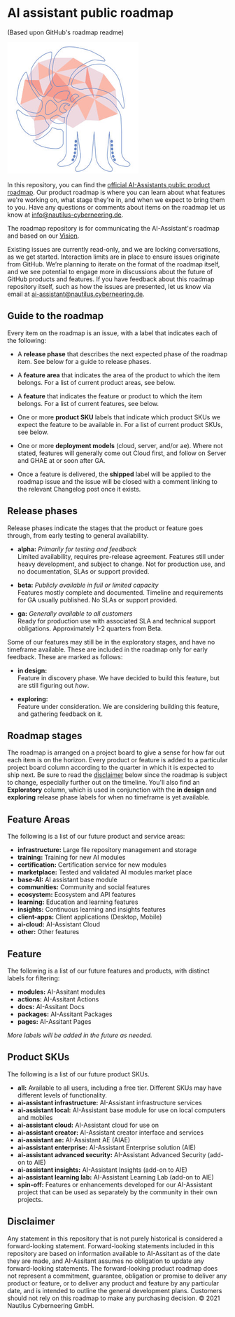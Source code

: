 # AI assistant public roadmap

(Based upon GitHub's roadmap readme)

![AI Assistant Icon](Media/AI_ASSISTANT-300x300.jpg)

In this repository, you can find the [official AI-Assistants public product roadmap](https://github.com/Nautilus-Cyberneering/ai_assistant_roadmap/projects/1). Our product roadmap is where you can learn about what features we're working on, what stage they're in, and when we expect to bring them to you. Have any questions or comments about items on the roadmap let us know at info@nautilus-cyberneering.de.

The roadmap repository is for communicating the AI-Assistant's roadmap and based on our [Vision](https://github.com/Nautilus-Cyberneering/ai_assistant_roadmap/blob/main/VISION.md).

Existing issues are currently read-only, and we are locking conversations, as we get started. Interaction limits are in place to ensure issues originate from GitHub. We’re planning to iterate on the format of the roadmap itself, and we see potential to engage more in discussions about the future of GitHub products and features. If you have feedback about this roadmap repository itself, such as how the issues are presented, let us know via email at ai-assistant@nautilus.cyberneering.de.

## Guide to the roadmap

Every item on the roadmap is an issue, with a label that indicates each of the following:

- A **release phase** that describes the next expected phase of the roadmap item. See below for a guide to release phases.
- A **feature area** that indicates the area of the product to which the item belongs. For a list of current product areas, see below.
- A **feature** that indicates the feature or product to which the item belongs. For a list of current features, see below.
- One or more **product SKU** labels that indicate which product SKUs we expect the feature to be available in. For a list of current product SKUs, see below.
- One or more **deployment models** (cloud, server, and/or ae). Where not stated, features will generally come out Cloud first, and follow on Server and GHAE at or soon after GA.

- Once a feature is delivered, the **shipped** label will be applied to the roadmap issue and the issue will be closed with a comment linking to the relevant Changelog post once it exists.

## Release phases

Release phases indicate the stages that the product or feature goes through, from early testing to general availability.

- **alpha:** *Primarily for testing and feedback*\
Limited availability, requires pre-release agreement. Features still under heavy development, and subject to change. Not for production use, and no documentation, SLAs or support provided.

- **beta:** *Publicly available in full or limited capacity*\
Features mostly complete and documented. Timeline and requirements for GA usually published. No SLAs or support provided.

- **ga:** *Generally available to all customers*\
Ready for production use with associated SLA and technical support obligations. Approximately 1-2 quarters from Beta.

Some of our features may still be in the exploratory stages, and have no timeframe available. These are included in the roadmap only for early feedback. These are marked as follows:

- **in design:**\
Feature in discovery phase. We have decided to build this feature, but are still figuring out *how*.

- **exploring:**\
Feature under consideration. We are considering building this feature, and gathering feedback on it.

## Roadmap stages

The roadmap is arranged on a project board to give a sense for how far out each item is on the horizon. Every product or feature is added to a particular project board column according to the quarter in which it is expected to ship next. Be sure to read the [disclaimer](#disclaimer) below since the roadmap is subject to change, especially further out on the timeline.  You'll also find an **Exploratory** column, which is used in conjunction with the **in design** and **exploring** release phase labels for when no timeframe is yet available.

## Feature Areas

The following is a list of our future product and service areas:

- **infrastructure:** Large file repository management and storage
- **training:** Training for new AI modules
- **certification:** Certification service for new modules
- **marketplace:** Tested and validated AI modules market place
- **base-AI:** AI assistant base module
- **communities:** Community and social features
- **ecosystem:** Ecosystem and API features
- **learning:** Education and learning features
- **insights:** Continuous learning and insights features
- **client-apps:** Client applications (Desktop, Mobile)
- **ai-cloud:** AI-Assistant Cloud
- **other:** Other features

## Feature

The following is a list of our future features and products, with distinct labels for filtering:

- **modules:** AI-Assitant modules
- **actions:** AI-Assitant Actions
- **docs:** AI-Assitant Docs
- **packages:** AI-Assitant Packages
- **pages:** AI-Assitant Pages

*More labels will be added in the future as needed.*

## Product SKUs

The following is a list of our future product SKUs.

- **all:** Available to all users, including a free tier. Different SKUs may have different levels of functionality.
- **ai-assistant infrastructure:** AI-Assistant infrastructure services
- **ai-assistant local:** AI-Assistant base module for use on local computers and mobiles
- **ai-assistant cloud:** AI-Assistant cloud for use on
- **ai-assistant creator:** AI-Assistant creator interface and services
- **ai-assistant ae:** AI-Assistant AE (AIAE)
- **ai-assistant enterprise:** AI-Assistant Enterprise solution (AIE)
- **ai-assistant advanced security:** AI-Assistant Advanced Security (add-on to AIE)
- **ai-assistant insights:** AI-Assistant Insights (add-on to AIE)
- **ai-assistant learning lab:** AI-Assistant Learning Lab (add-on to AIE)
- **spin-off:** Features or enhancements developed for our AI-Assistant project that can be used as separately by the community in their own projects.

## Disclaimer

Any statement in this repository that is not purely historical is considered a forward-looking statement. Forward-looking statements included in this repository are based on information available to AI-Assitant as of the date they are made, and AI-Assitant assumes no obligation to update any forward-looking statements. The forward-looking product roadmap does not represent a commitment, guarantee, obligation or promise to deliver any product or feature, or to deliver any product and feature by any particular date, and is intended to outline the general development plans. Customers should not rely on this roadmap to make any purchasing decision.
© 2021 Nautilus Cyberneering GmbH.

<!--
Future incorporation:
----------------------------
Terms
Privacy
Security
Status
Docs
Contact AI-Assistant
Pricing
API
Training
Blog
About
-->